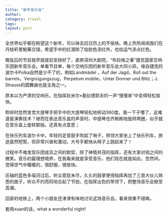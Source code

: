 ```yaml
---
title: "新年音乐会"
author:
category: travel
tags: 
layout: post
---
```

全世界似乎都在盼望这个新年，可以抹去旧日历上的不愉快。晚上热热闹闹我们在丹桂轩里觥筹交错，希望手中的红酒除了给脸色添红外，也给运气添点红色。

晚饭后的节目我早就提前安排好了，直奔深圳大剧院，“布拉格之春”捷克国家交响乐团新年音乐会。单看节目单，每个交响乐团的新年音乐会大同小异。缘自捷克的波尔卡Polka自然是少不了的，例如Landmädel ，Auf der Jagd，Roll out the barrels，Vergnügungszug，Perpetum mobile，Unter Donner und Blitz；J．Strauss的圆舞曲也是主角之一。

原本以为严肃的交响乐，在指挥狄米尔•基拉德耶夫的一声“慢慢来”中变得轻松愉快。

聆听时忽然发觉大提琴手把手中的大提琴轻松地转动360度。我一下子懵了，这难道是演奏技术？继而在表达音乐盒的声音时，中提琴也齐刷刷地旋转两圈，似乎就在音乐盒上旋转那般。还真有点意思；

在快乐列车波尔卡中，年轻的定音鼓手吹起了哨子，带领大家坐上了快乐列车，旅途虽然短暂，但异常兴奋和激动，大号手都快从椅子上跳起来了！

过程中不难发现乐团成员之间的默契，除了神情并茂的指挥，还有大家对视之间的微笑。音乐的最理想境界，在我看来就是享受音乐，他们现在就是如此。忽然间，觉得空气中暖暖的，很舒服，很愉快。

压轴的蓝色多瑙河过后，听众意犹未尽，久久的鼓掌使得指挥再加了三首大伙儿熟悉的曲子，听众不约而同地合起了节拍，在指挥出色的带领下，把整场音乐会掀至高潮。

回家的地铁上，两个小朋友还津津有味地讨论这场音乐会。看来效果不错嘛。

套用xuan的话，what a wonderful night!

